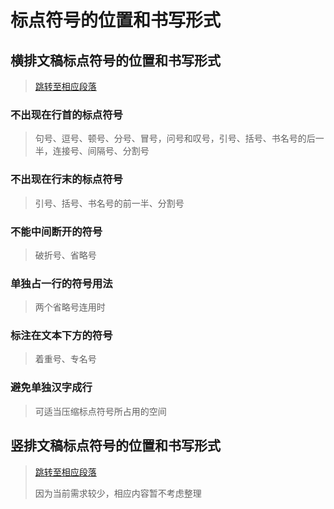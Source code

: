 # 标点符号的位置和书写形式



## 横排文稿标点符号的位置和书写形式

> [跳转至相应段落](http://www.moe.gov.cn/ewebeditor/uploadfile/2015/01/13/20150113091548267.pdf#16)

### 不出现在行首的标点符号

> 句号、逗号、顿号、分号、冒号，问号和叹号，引号、括号、书名号的后一半，连接号、间隔号、分割号

### 不出现在行末的标点符号

> 引号、括号、书名号的前一半、分割号

### 不能中间断开的符号

> 破折号、省略号

### 单独占一行的符号用法

> 两个省略号连用时

### 标注在文本下方的符号

> 着重号、专名号

### 避免单独汉字成行

> 可适当压缩标点符号所占用的空间

## 竖排文稿标点符号的位置和书写形式

> [跳转至相应段落](http://www.moe.gov.cn/ewebeditor/uploadfile/2015/01/13/20150113091548267.pdf#17)
> 
> 因为当前需求较少，相应内容暂不考虑整理